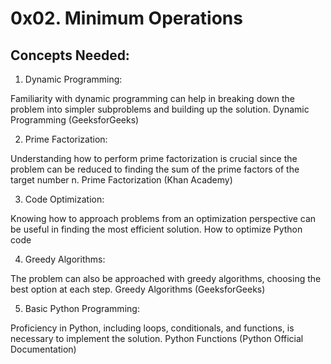 # 0x02. Minimum Operations

## Concepts Needed:

1. Dynamic Programming:

Familiarity with dynamic programming can help in breaking down the problem into simpler subproblems and building up the solution.
Dynamic Programming (GeeksforGeeks)

2. Prime Factorization:

Understanding how to perform prime factorization is crucial since the problem can be reduced to finding the sum of the prime factors of the target number n.
Prime Factorization (Khan Academy)

3. Code Optimization:

Knowing how to approach problems from an optimization perspective can be useful in finding the most efficient solution.
How to optimize Python code

4. Greedy Algorithms:

The problem can also be approached with greedy algorithms, choosing the best option at each step.
Greedy Algorithms (GeeksforGeeks)

5. Basic Python Programming:

Proficiency in Python, including loops, conditionals, and functions, is necessary to implement the solution.
Python Functions (Python Official Documentation)
